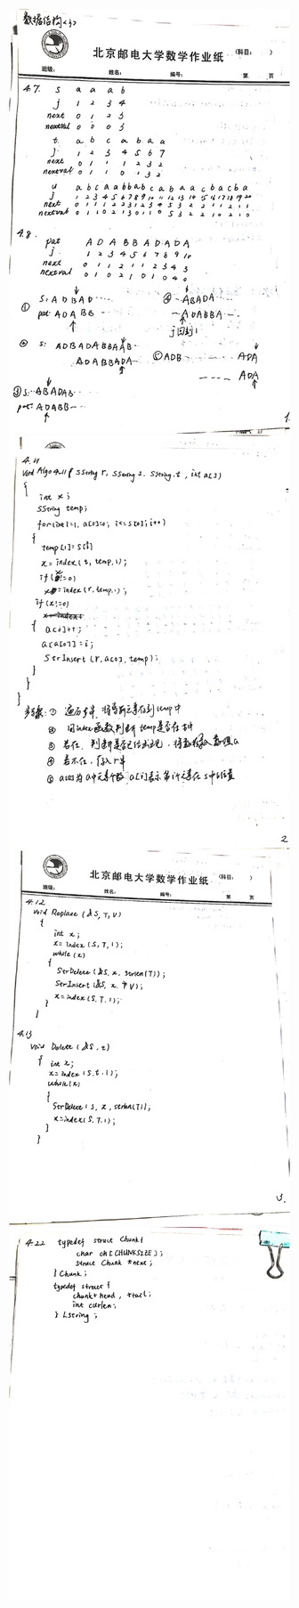 ![](image/2021-11-10-22-31-58.png)![](image/2021-11-10-22-32-03.png)![](image/2021-11-10-22-32-07.png)![](image/2021-11-10-22-36-33.png)